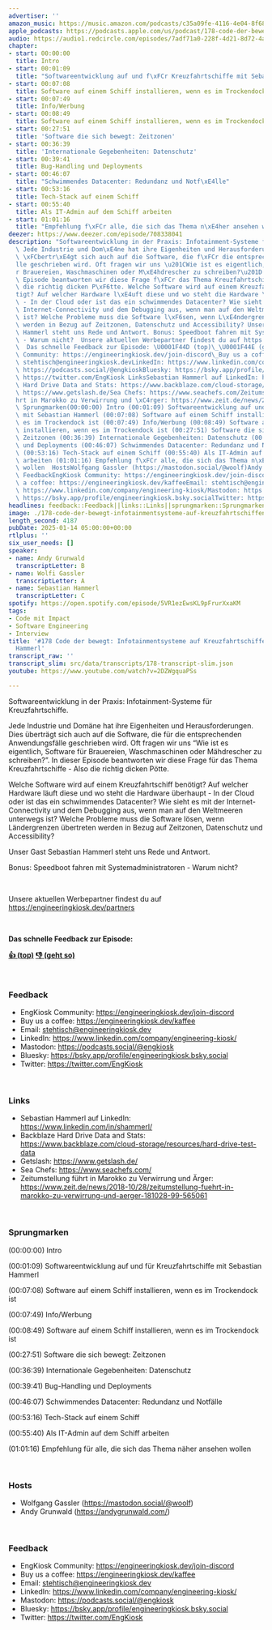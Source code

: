 ```yaml
---
advertiser: ''
amazon_music: https://music.amazon.com/podcasts/c35a09fe-4116-4e04-8f68-77d61b112e46/episodes/fdd56d53-065a-41ec-a609-b24ca9a7fe1b/engineering-kiosk-178-code-der-bewegt-infotainmentsysteme-auf-kreuzfahrtschiffen-mit-sebastian-hammerl
apple_podcasts: https://podcasts.apple.com/us/podcast/178-code-der-bewegt-infotainmentsysteme-auf-kreuzfahrtschiffen/id1603082924?i=1000683886314&uo=4
audio: https://audio1.redcircle.com/episodes/7adf71a0-228f-4d21-8d72-4a495b0f48d3/stream.mp3
chapter:
- start: 00:00:00
  title: Intro
- start: 00:01:09
  title: "Softwareentwicklung auf und f\xFCr Kreuzfahrtschiffe mit Sebastian Hammerl"
- start: 00:07:08
  title: Software auf einem Schiff installieren, wenn es im Trockendock ist
- start: 00:07:49
  title: Info/Werbung
- start: 00:08:49
  title: Software auf einem Schiff installieren, wenn es im Trockendock ist
- start: 00:27:51
  title: 'Software die sich bewegt: Zeitzonen'
- start: 00:36:39
  title: 'Internationale Gegebenheiten: Datenschutz'
- start: 00:39:41
  title: Bug-Handling und Deployments
- start: 00:46:07
  title: "Schwimmendes Datacenter: Redundanz und Notf\xE4lle"
- start: 00:53:16
  title: Tech-Stack auf einem Schiff
- start: 00:55:40
  title: Als IT-Admin auf dem Schiff arbeiten
- start: 01:01:16
  title: "Empfehlung f\xFCr alle, die sich das Thema n\xE4her ansehen wollen"
deezer: https://www.deezer.com/episode/708338041
description: "Softwareentwicklung in der Praxis: Infotainment-Systeme f\xFCr Kreuzfahrtschiffe.\
  \ Jede Industrie und Dom\xE4ne hat ihre Eigenheiten und Herausforderungen. Dies\
  \ \xFCbertr\xE4gt sich auch auf die Software, die f\xFCr die entsprechenden Anwendungsf\xE4\
  lle geschrieben wird. Oft fragen wir uns \u201CWie ist es eigentlich, Software f\xFC\
  r Brauereien, Waschmaschinen oder M\xE4hdrescher zu schreiben?\u201D. In dieser\
  \ Episode beantworten wir diese Frage f\xFCr das Thema Kreuzfahrtschiffe - Also\
  \ die richtig dicken P\xF6tte. Welche Software wird auf einem Kreuzfahrtschiff ben\xF6\
  tigt? Auf welcher Hardware l\xE4uft diese und wo steht die Hardware \xFCberhaupt\
  \ - In der Cloud oder ist das ein schwimmendes Datacenter? Wie sieht es mit der\
  \ Internet-Connectivity und dem Debugging aus, wenn man auf den Weltmeeren unterwegs\
  \ ist? Welche Probleme muss die Software l\xF6sen, wenn L\xE4ndergrenzen \xFCbertreten\
  \ werden in Bezug auf Zeitzonen, Datenschutz und Accessibility? Unser Gast Sebastian\
  \ Hammerl steht uns Rede und Antwort. Bonus: Speedboot fahren mit Systemadministratoren\
  \ - Warum nicht?  Unsere aktuellen Werbepartner findest du auf https://engineeringkiosk.dev/partners\
  \  Das schnelle Feedback zur Episode: \U0001F44D (top)\_\U0001F44E (geht so)  FeedbackEngKiosk\
  \ Community: https://engineeringkiosk.dev/join-discord\_Buy us a coffee: https://engineeringkiosk.dev/kaffeeEmail:\
  \ stehtisch@engineeringkiosk.devLinkedIn: https://www.linkedin.com/company/engineering-kiosk/Mastodon:\
  \ https://podcasts.social/@engkioskBluesky: https://bsky.app/profile/engineeringkiosk.bsky.socialTwitter:\
  \ https://twitter.com/EngKiosk LinksSebastian Hammerl auf LinkedIn: https://www.linkedin.com/in/shammerl/Backblaze\
  \ Hard Drive Data and Stats: https://www.backblaze.com/cloud-storage/resources/hard-drive-test-dataGetslash:\
  \ https://www.getslash.de/Sea Chefs: https://www.seachefs.com/Zeitumstellung f\xFC\
  hrt in Marokko zu Verwirrung und \xC4rger: https://www.zeit.de/news/2018-10/28/zeitumstellung-fuehrt-in-marokko-zu-verwirrung-und-aerger-181028-99-565061\
  \ Sprungmarken(00:00:00) Intro (00:01:09) Softwareentwicklung auf und f\xFCr Kreuzfahrtschiffe\
  \ mit Sebastian Hammerl (00:07:08) Software auf einem Schiff installieren, wenn\
  \ es im Trockendock ist (00:07:49) Info/Werbung (00:08:49) Software auf einem Schiff\
  \ installieren, wenn es im Trockendock ist (00:27:51) Software die sich bewegt:\
  \ Zeitzonen (00:36:39) Internationale Gegebenheiten: Datenschutz (00:39:41) Bug-Handling\
  \ und Deployments (00:46:07) Schwimmendes Datacenter: Redundanz und Notf\xE4lle\
  \ (00:53:16) Tech-Stack auf einem Schiff (00:55:40) Als IT-Admin auf dem Schiff\
  \ arbeiten (01:01:16) Empfehlung f\xFCr alle, die sich das Thema n\xE4her ansehen\
  \ wollen  HostsWolfgang Gassler (https://mastodon.social/@woolf)Andy Grunwald (https://andygrunwald.com/)\
  \ FeedbackEngKiosk Community: https://engineeringkiosk.dev/join-discord\_Buy us\
  \ a coffee: https://engineeringkiosk.dev/kaffeeEmail: stehtisch@engineeringkiosk.devLinkedIn:\
  \ https://www.linkedin.com/company/engineering-kiosk/Mastodon: https://podcasts.social/@engkioskBluesky:\
  \ https://bsky.app/profile/engineeringkiosk.bsky.socialTwitter: https://twitter.com/EngKiosk"
headlines: feedback::Feedback||links::Links||sprungmarken::Sprungmarken||hosts::Hosts
image: ./178-code-der-bewegt-infotainmentsysteme-auf-kreuzfahrtschiffen-mit-sebastian-hammerl.jpg
length_second: 4187
pubDate: 2025-01-14 05:00:00+00:00
rtlplus: ''
six_user_needs: []
speaker:
- name: Andy Grunwald
  transcriptLetter: B
- name: Wolfi Gassler
  transcriptLetter: A
- name: Sebastian Hammerl
  transcriptLetter: C
spotify: https://open.spotify.com/episode/5VR1ezEwsKL9pFrurXxaKM
tags:
- Code mit Impact
- Software Engineering
- Interview
title: '#178 Code der bewegt: Infotainmentsysteme auf Kreuzfahrtschiffen mit Sebastian
  Hammerl'
transcript_raw: ''
transcript_slim: src/data/transcripts/178-transcript-slim.json
youtube: https://www.youtube.com/watch?v=2DZWgquaPSs

---
```

<p>Softwareentwicklung in der Praxis: Infotainment-Systeme für Kreuzfahrtschiffe.</p><p>Jede Industrie und Domäne hat ihre Eigenheiten und Herausforderungen. Dies überträgt sich auch auf die Software, die für die entsprechenden Anwendungsfälle geschrieben wird. Oft fragen wir uns “Wie ist es eigentlich, Software für Brauereien, Waschmaschinen oder Mähdrescher zu schreiben?”. In dieser Episode beantworten wir diese Frage für das Thema Kreuzfahrtschiffe - Also die richtig dicken Pötte.</p><p>Welche Software wird auf einem Kreuzfahrtschiff benötigt? Auf welcher Hardware läuft diese und wo steht die Hardware überhaupt - In der Cloud oder ist das ein schwimmendes Datacenter? Wie sieht es mit der Internet-Connectivity und dem Debugging aus, wenn man auf den Weltmeeren unterwegs ist? Welche Probleme muss die Software lösen, wenn Ländergrenzen übertreten werden in Bezug auf Zeitzonen, Datenschutz und Accessibility?</p><p>Unser Gast Sebastian Hammerl steht uns Rede und Antwort.</p><p>Bonus: Speedboot fahren mit Systemadministratoren - Warum nicht?</p><p><br></p><p>Unsere aktuellen Werbepartner findest du auf <a href="https://engineeringkiosk.dev/partners">https://engineeringkiosk.dev/partners</a></p><p><br></p><p><strong>Das schnelle Feedback zur Episode:</strong></p><p><a href="https://api.openpodcast.dev/feedback/178/upvote" rel="nofollow"><strong>👍 (top)</strong></a><strong> </strong><a href="https://api.openpodcast.dev/feedback/178/downvote" rel="nofollow"><strong>👎 (geht so)</strong></a></p><p><br></p><h3 id="feedback">Feedback</h3><ul><li>EngKiosk Community: <a href="https://engineeringkiosk.dev/join-discord">https://engineeringkiosk.dev/join-discord</a> </li><li>Buy us a coffee: <a href="https://engineeringkiosk.dev/kaffee">https://engineeringkiosk.dev/kaffee</a></li><li>Email: <a href="mailto:stehtisch@engineeringkiosk.dev" rel="nofollow">stehtisch@engineeringkiosk.dev</a></li><li>LinkedIn: <a href="https://www.linkedin.com/company/engineering-kiosk/" rel="nofollow">https://www.linkedin.com/company/engineering-kiosk/</a></li><li>Mastodon: <a href="https://podcasts.social/@engkiosk" rel="nofollow">https://podcasts.social/@engkiosk</a></li><li>Bluesky: <a href="https://bsky.app/profile/engineeringkiosk.bsky.social" rel="nofollow">https://bsky.app/profile/engineeringkiosk.bsky.social</a></li><li>Twitter: <a href="https://twitter.com/EngKiosk" rel="nofollow">https://twitter.com/EngKiosk</a></li></ul><p><br></p><h3 id="links">Links</h3><ul><li>Sebastian Hammerl auf LinkedIn: <a href="https://www.linkedin.com/in/shammerl/" rel="nofollow">https://www.linkedin.com/in/shammerl/</a></li><li>Backblaze Hard Drive Data and Stats: <a href="https://www.backblaze.com/cloud-storage/resources/hard-drive-test-data" rel="nofollow">https://www.backblaze.com/cloud-storage/resources/hard-drive-test-data</a></li><li>Getslash: <a href="https://www.getslash.de/" rel="nofollow">https://www.getslash.de/</a></li><li>Sea Chefs: <a href="https://www.seachefs.com/" rel="nofollow">https://www.seachefs.com/</a></li><li>Zeitumstellung führt in Marokko zu Verwirrung und Ärger: <a href="https://www.zeit.de/news/2018-10/28/zeitumstellung-fuehrt-in-marokko-zu-verwirrung-und-aerger-181028-99-565061" rel="nofollow">https://www.zeit.de/news/2018-10/28/zeitumstellung-fuehrt-in-marokko-zu-verwirrung-und-aerger-181028-99-565061</a></li></ul><p><br></p><h3 id="sprungmarken">Sprungmarken</h3><p>(00:00:00) Intro</p><p>(00:01:09) Softwareentwicklung auf und für Kreuzfahrtschiffe mit Sebastian Hammerl</p><p>(00:07:08) Software auf einem Schiff installieren, wenn es im Trockendock ist</p><p>(00:07:49) Info/Werbung</p><p>(00:08:49) Software auf einem Schiff installieren, wenn es im Trockendock ist</p><p>(00:27:51) Software die sich bewegt: Zeitzonen</p><p>(00:36:39) Internationale Gegebenheiten: Datenschutz</p><p>(00:39:41) Bug-Handling und Deployments</p><p>(00:46:07) Schwimmendes Datacenter: Redundanz und Notfälle</p><p>(00:53:16) Tech-Stack auf einem Schiff</p><p>(00:55:40) Als IT-Admin auf dem Schiff arbeiten</p><p>(01:01:16) Empfehlung für alle, die sich das Thema näher ansehen wollen</p><p><br></p><h3 id="hosts">Hosts</h3><ul><li>Wolfgang Gassler (<a href="https://mastodon.social/@woolf" rel="nofollow">https://mastodon.social/@woolf</a>)</li><li>Andy Grunwald (<a href="https://andygrunwald.com/" rel="nofollow">https://andygrunwald.com/</a>)</li></ul><p><br></p><h3 id="feedback">Feedback</h3><ul><li>EngKiosk Community: <a href="https://engineeringkiosk.dev/join-discord">https://engineeringkiosk.dev/join-discord</a> </li><li>Buy us a coffee: <a href="https://engineeringkiosk.dev/kaffee">https://engineeringkiosk.dev/kaffee</a></li><li>Email: <a href="mailto:stehtisch@engineeringkiosk.dev" rel="nofollow">stehtisch@engineeringkiosk.dev</a></li><li>LinkedIn: <a href="https://www.linkedin.com/company/engineering-kiosk/" rel="nofollow">https://www.linkedin.com/company/engineering-kiosk/</a></li><li>Mastodon: <a href="https://podcasts.social/@engkiosk" rel="nofollow">https://podcasts.social/@engkiosk</a></li><li>Bluesky: <a href="https://bsky.app/profile/engineeringkiosk.bsky.social" rel="nofollow">https://bsky.app/profile/engineeringkiosk.bsky.social</a></li><li>Twitter: <a href="https://twitter.com/EngKiosk" rel="nofollow">https://twitter.com/EngKiosk</a></li></ul>